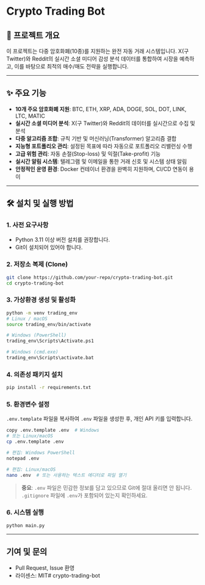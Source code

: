 # Crypto Trading Bot

## 🤖 프로젝트 개요

이 프로젝트는 다중 암호화폐(10종)를 지원하는 완전 자동 거래 시스템입니다. X(구 Twitter)와 Reddit의 실시간 소셜 미디어 감성 분석 데이터를 통합하여 시장을 예측하고, 이를 바탕으로 최적의 매수/매도 전략을 실행합니다.

---

## ✨ 주요 기능

-   **10개 주요 암호화폐 지원**: BTC, ETH, XRP, ADA, DOGE, SOL, DOT, LINK, LTC, MATIC
-   **실시간 소셜 미디어 분석**: X(구 Twitter)와 Reddit의 데이터를 실시간으로 수집 및 분석
-   **다중 알고리즘 조합**: 규칙 기반 및 머신러닝(Transformer) 알고리즘 결합
-   **지능형 포트폴리오 관리**: 설정된 목표에 따라 자동으로 포트폴리오 리밸런싱 수행
-   **고급 위험 관리**: 자동 손절(Stop-loss) 및 익절(Take-profit) 기능
-   **실시간 알림 시스템**: 텔레그램 및 이메일을 통한 거래 신호 및 시스템 상태 알림
-   **안정적인 운영 환경**: Docker 컨테이너 환경을 완벽히 지원하며, CI/CD 연동이 용이

---

## 🛠️ 설치 및 실행 방법

### 1. 사전 요구사항

-   Python 3.11 이상 버전 설치를 권장합니다.
-   Git이 설치되어 있어야 합니다.

### 2. 저장소 복제 (Clone)

```bash
git clone https://github.com/your-repo/crypto-trading-bot.git
cd crypto-trading-bot
```

### 3. 가상환경 생성 및 활성화

```bash
python -m venv trading_env
# Linux / macOS
source trading_env/bin/activate

# Windows (PowerShell)
trading_env\Scripts\Activate.ps1

# Windows (cmd.exe)
trading_env\Scripts\activate.bat
```

### 4. 의존성 패키지 설치

```bash
pip install -r requirements.txt
```

### 5. 환경변수 설정

`.env.template` 파일을 복사하여 `.env` 파일을 생성한 후, 개인 API 키를 입력합니다.


```bash
copy .env.template .env  # Windows
# 또는 Linux/macOS
cp .env.template .env

# 편집: Windows PowerShell
notepad .env

# 편집: Linux/macOS
nano .env  # 또는 사용하는 텍스트 에디터로 파일 열기
```

> **중요**: `.env` 파일은 민감한 정보를 담고 있으므로 Git에 절대 올리면 안 됩니다. `.gitignore` 파일에 `.env`가 포함되어 있는지 확인하세요.

### 6. 시스템 실행
```bash
python main.py
```

---

## 기여 및 문의

- Pull Request, Issue 환영
- 라이센스: MIT# crypto-trading-bot
